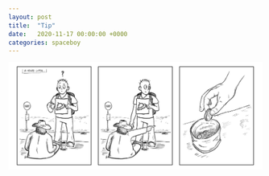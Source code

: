 ```yaml
---
layout: post
title:  "Tip"
date:   2020-11-17 00:00:00 +0000
categories: spaceboy
---
```


![Tip](../spaceboy/03%20-%20tip.png)

